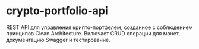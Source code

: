 # crypto-portfolio-api
REST API для управления крипто-портфелем, созданное с соблюдением принципов Clean Architecture. Включает CRUD операции для монет, документацию Swagger и тестирование.
